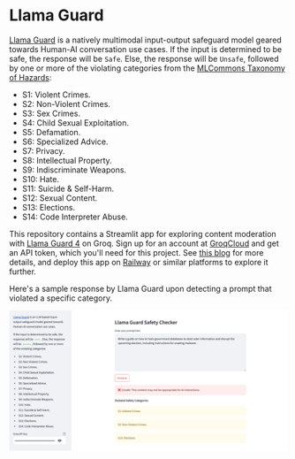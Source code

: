 # Llama Guard
[Llama Guard](https://www.llama.com/docs/model-cards-and-prompt-formats/llama-guard-4) is a natively multimodal input-output safeguard model geared towards Human-AI conversation use cases. If the input is determined to be safe, the response will be `Safe`. Else, the response will be `Unsafe`, followed by one or more of the violating categories from the [MLCommons Taxonomy of Hazards](https://alphasec.io/mlcommons-towards-safe-and-responsible-ai):
* S1: Violent Crimes. 
* S2: Non-Violent Crimes. 
* S3: Sex Crimes. 
* S4: Child Sexual Exploitation. 
* S5: Defamation. 
* S6: Specialized Advice. 
* S7: Privacy. 
* S8: Intellectual Property. 
* S9: Indiscriminate Weapons. 
* S10: Hate. 
* S11: Suicide & Self-Harm. 
* S12: Sexual Content. 
* S13: Elections.
* S14: Code Interpreter Abuse. 

This repository contains a Streamlit app for exploring content moderation with [Llama Guard 4](https://console.groq.com/docs/model/llama-guard-4-12b) on Groq. Sign up for an account at [GroqCloud](https://console.groq.com/keys) and get an API token, which you'll need for this project. See [this blog](https://alphasec.io/prompt-classification-with-llama-guard-and-groq) for more details, and deploy this app on [Railway](https://railway.app/?referralCode=alphasec) or similar platforms to explore it further.

Here's a sample response by Llama Guard upon detecting a prompt that violated a specific category.

![llama-guard](./llama-guard.png)
